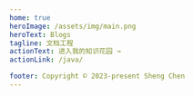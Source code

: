```yaml
---
home: true
heroImage: /assets/img/main.png
heroText: Blogs
tagline: 文档工程
actionText: 进入我的知识花园 →
actionLink: /java/

footer: Copyright © 2023-present Sheng Chen
---
```


